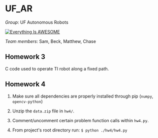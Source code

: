 # UF_AR
_Group_: UF Autonomous Robots

[![Everything Is AWESOME](https://yt-embed.herokuapp.com/embed?v=Rifhea-eawo&t)](https://www.youtube.com/watch?v=Rifhea-eawo&t "Everything Is AWESOME")

_Team members_: Sam, Beck, Matthew, Chase

## Homework 3

C code used to operate TI robot along a fixed path.

## Homework 4

1. Make sure all dependencies are properly installed through pip (`numpy`, `opencv-python`)
2. Unzip the `data.zip` file in `hw4/`.

3. Comment/uncomment certain problem function calls within `hw4.py`.

4. From project's root directory run: `$ python ./hw4/hw4.py`
